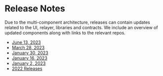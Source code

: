 # Release Notes

Due to the multi-component architecture, releases can contain updates related to the UI, relayer, libraries and contracts. We include an overview of updated components along with links to the relevant repos.

* [June 13, 2023](june-13-2023.md)
* [March 28, 2023](march-28-2023.md)
* [January 30, 2023](january-30-2023.md)
* [January 16, 2023](january-16-2023.md)
* [January 2, 2023](january-2-2023.md)
* [2022 Releases](releases-2022.md)

&#x20;
